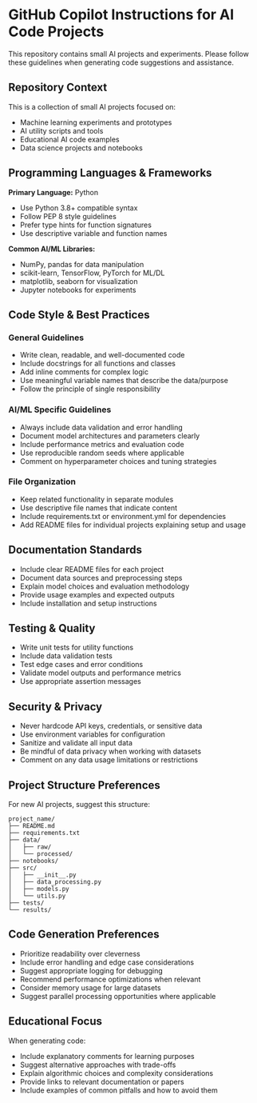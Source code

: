 # GitHub Copilot Instructions for AI Code Projects

This repository contains small AI projects and experiments. Please follow these guidelines when generating code suggestions and assistance.

## Repository Context

This is a collection of small AI projects focused on:
- Machine learning experiments and prototypes
- AI utility scripts and tools
- Educational AI code examples
- Data science projects and notebooks

## Programming Languages & Frameworks

**Primary Language:** Python
- Use Python 3.8+ compatible syntax
- Follow PEP 8 style guidelines
- Prefer type hints for function signatures
- Use descriptive variable and function names

**Common AI/ML Libraries:**
- NumPy, pandas for data manipulation
- scikit-learn, TensorFlow, PyTorch for ML/DL
- matplotlib, seaborn for visualization
- Jupyter notebooks for experiments

## Code Style & Best Practices

### General Guidelines
- Write clean, readable, and well-documented code
- Include docstrings for all functions and classes
- Add inline comments for complex logic
- Use meaningful variable names that describe the data/purpose
- Follow the principle of single responsibility

### AI/ML Specific Guidelines
- Always include data validation and error handling
- Document model architectures and parameters clearly
- Include performance metrics and evaluation code
- Use reproducible random seeds where applicable
- Comment on hyperparameter choices and tuning strategies

### File Organization
- Keep related functionality in separate modules
- Use descriptive file names that indicate content
- Include requirements.txt or environment.yml for dependencies
- Add README files for individual projects explaining setup and usage

## Documentation Standards

- Include clear README files for each project
- Document data sources and preprocessing steps
- Explain model choices and evaluation methodology
- Provide usage examples and expected outputs
- Include installation and setup instructions

## Testing & Quality

- Write unit tests for utility functions
- Include data validation tests
- Test edge cases and error conditions
- Validate model outputs and performance metrics
- Use appropriate assertion messages

## Security & Privacy

- Never hardcode API keys, credentials, or sensitive data
- Use environment variables for configuration
- Sanitize and validate all input data
- Be mindful of data privacy when working with datasets
- Comment on any data usage limitations or restrictions

## Project Structure Preferences

For new AI projects, suggest this structure:
```
project_name/
├── README.md
├── requirements.txt
├── data/
│   ├── raw/
│   └── processed/
├── notebooks/
├── src/
│   ├── __init__.py
│   ├── data_processing.py
│   ├── models.py
│   └── utils.py
├── tests/
└── results/
```

## Code Generation Preferences

- Prioritize readability over cleverness
- Include error handling and edge case considerations
- Suggest appropriate logging for debugging
- Recommend performance optimizations when relevant
- Consider memory usage for large datasets
- Suggest parallel processing opportunities where applicable

## Educational Focus

When generating code:
- Include explanatory comments for learning purposes
- Suggest alternative approaches with trade-offs
- Explain algorithmic choices and complexity considerations
- Provide links to relevant documentation or papers
- Include examples of common pitfalls and how to avoid them
